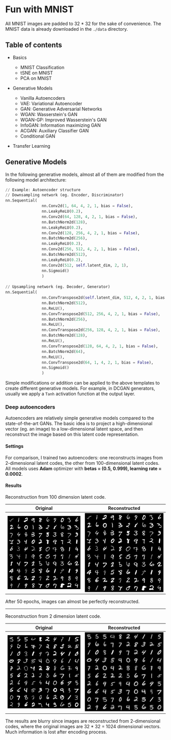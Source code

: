 # Fun with MNIST
All MNIST images are padded to 32 * 32 for the sake of convenience. The MNIST data is already downloaded in the `./data` directory.
## Table of contents
- Basics
    - MNIST Classification
    - tSNE on MNIST
    - PCA on MNIST

- Generative Models
    - Vanilla Autoencoders
    - VAE: Variational Autoencoder
    - GAN: Generative Adversarial Networks
    - WGAN: Wasserstein's GAN
    - WGAN-GP: Improved Wasserstein's GAN
    - InfoGAN: Information maximizing GAN
    - ACGAN: Auxiliary Classifier GAN
    - Conditional GAN
- Transfer Learning

## Generative Models
In the following generative models, almost all of them are modified from the following model architecture:
```python
// Example: Autoencoder structure
// Downsampling network (eg. Encoder, Discriminator)
nn.Sequential(
                nn.Conv2d(1, 64, 4, 2, 1, bias = False),
                nn.LeakyReLU(0.2),
                nn.Conv2d(64, 128, 4, 2, 1, bias = False),
                nn.BatchNorm2d(128),
                nn.LeakyReLU(0.2),
                nn.Conv2d(128, 256, 4, 2, 1, bias = False),
                nn.BatchNorm2d(256),
                nn.LeakyReLU(0.2),
                nn.Conv2d(256, 512, 4, 2, 1, bias = False),
                nn.BatchNorm2d(512),
                nn.LeakyReLU(0.2),
                nn.Conv2d(512, self.latent_dim, 2, 1),
                nn.Sigmoid()
                )
                
// Upsampling network (eg. Decoder, Generator)
nn.Sequential(
                nn.ConvTranspose2d(self.latent_dim, 512, 4, 2, 1, bias = False),
                nn.BatchNorm2d(512),
                nn.ReLU(),
                nn.ConvTranspose2d(512, 256, 4, 2, 1, bias = False),
                nn.BatchNorm2d(256),
                nn.ReLU(),
                nn.ConvTranspose2d(256, 128, 4, 2, 1, bias = False),
                nn.BatchNorm2d(128),
                nn.ReLU(),
                nn.ConvTranspose2d(128, 64, 4, 2, 1, bias = False),
                nn.BatchNorm2d(64),
                nn.ReLU(),
                nn.ConvTranspose2d(64, 1, 4, 2, 1, bias = False),
                nn.Sigmoid()
                )
```
Simple modifications or addition can be applied to the above templates to create different generative models. For example, in DCGAN generators, usually we apply a `Tanh` activation function at the output layer. 
### Deep autoencoders
Autoencoders are relatively simple generative models compared to the state-of-the-art GANs. The basic idea is to project a high-dimensional vector (eg. an image) to a low-dimensional latent space, and then reconstruct the image based on this latent code representation.
#### Settings
For comparison, I trained two autoencoders: one reconstructs images from 2-dimensional latent codes, the other from 100-dimensional latent codes. All models uses **Adam** optimizer with **betas = (0.5, 0.999), learning rate = 0.0002**.
#### Results
Reconstruction from 100 dimension latent code.  

|Original|Reconstructed|
| ------ | ------------|
|![orig](./AE/samples/100_dim/orig.png)|![orig](./AE/samples/100_dim/epoch_50_step_600.png)
After 50 epochs, images can almost be perfectly reconstructed.
***
Reconstruction from 2 dimension latent code.  

|Original|Reconstructed|
| ------ | ------------|
|![orig](./AE/samples/2_dim/orig.png)|![orig](./AE/samples/2_dim/epoch_50_step_600.png)
The results are blurry since images are reconstructed from 2-dimensional codes, where the original images are 32 * 32 = 1024 dimensional vectors. Much information is lost after encoding process.
